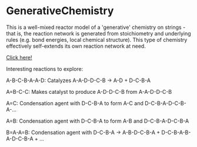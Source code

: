 GenerativeChemistry
===================

This is a well-mixed reactor model of a 'generative' chemistry on strings - that is, the reaction network is generated from stoichiometry and underlying rules (e.g. bond energies, local chemical structure). This type of chemistry effectively self-extends its own reaction network at need.

[Click here!](http://htmlpreview.github.io/?https://github.com/ModelingOriginsofLife/GenerativeChemistry/blob/master/index.html)

Interesting reactions to explore:

A-B-C-B-A-A-D: Catalyzes A-A-D-D-C-B -> A-D + D-C-B-A

A=B-C-C: Makes catalyst to produce A-D-D-C-B from A-A-D-D-C-B

A=C: Condensation agent with D-C-B-A to form A-C and D-C-B-A-D-C-B-A-...

A=B: Condensation agent with D-C-B-A to form A-B and D-C-B-A-D-C-B-A

B=A-A=B: Condensation agent with D-C-B-A -> A-B-D-C-B-A + D-C-B-A-B-A-D-C-B-A + ...
